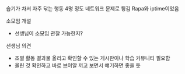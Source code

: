 습기가 차서 자주 닦는 행동
4명 정도 네트워크 문제로 튕김
Rapa와 iptime이었음

소모임 개설
- 선생님이 소모임 관찰 가능한지?

선생님 의견
- 조별 활동 결과물 올리고 확인할 수 있는 게시판이나 학습 커뮤니티 필요함
- 올린 것 확인하고 바로 브이알 끼고 보면서 얘기하면 좋을 듯